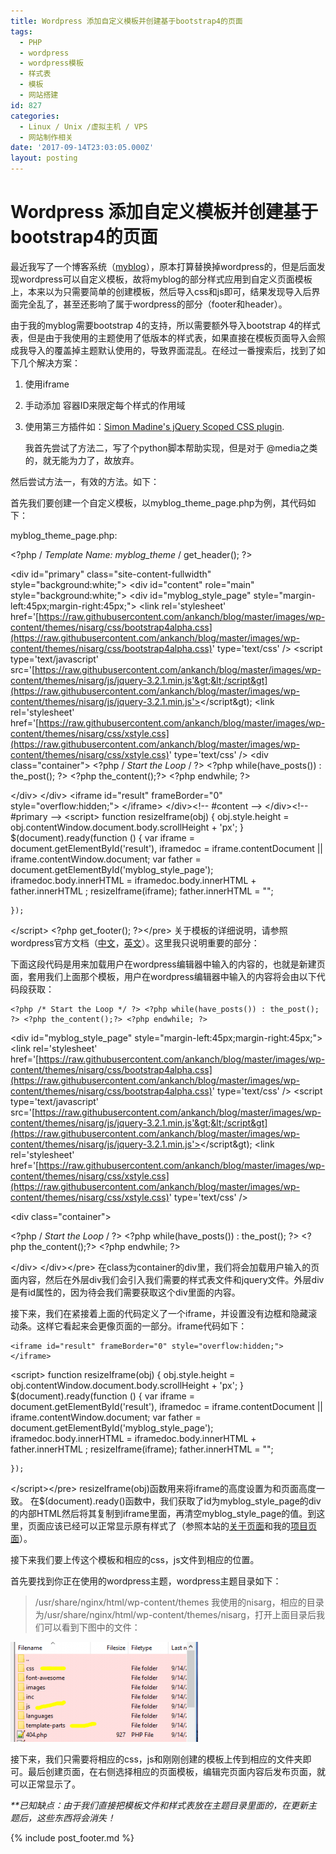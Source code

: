 ```yaml
---
title: Wordpress 添加自定义模板并创建基于bootstrap4的页面
tags:
  - PHP
  - wordpress
  - wordpress模板
  - 样式表
  - 模板
  - 网站搭建
id: 827
categories:
  - Linux / Unix /虚拟主机 / VPS
  - 网站制作相关
date: '2017-09-14T23:03:05.000Z'
layout: posting
---
```


# Wordpress 添加自定义模板并创建基于bootstrap4的页面

最近我写了一个博客系统（[myblog](https://github.com/ankanch/myblog)），原本打算替换掉wordpress的，但是后面发现wordpress可以自定义模板，故将myblog的部分样式应用到自定义页面模板上，本来以为只需要简单的创建模板，然后导入css和js即可，结果发现导入后界面完全乱了，甚至还影响了属于wordpress的部分（footer和header）。

由于我的myblog需要bootstrap 4的支持，所以需要额外导入bootstrap 4的样式表，但是由于我使用的主题使用了低版本的样式表，如果直接在模板页面导入会照成我导入的覆盖掉主题默认使用的，导致界面混乱。在经过一番搜索后，找到了如下几个解决方案：

1. 使用iframe
2. 手动添加 容器ID来限定每个样式的作用域
3. 使用第三方插件如：[Simon Madine's jQuery Scoped CSS plugin](https://github.com/thingsinjars/jQuery-Scoped-CSS-plugin).

   我首先尝试了方法二，写了个python脚本帮助实现，但是对于 @media之类的，就无能为力了，故放弃。

然后尝试方法一，有效的方法。如下：

首先我们要创建一个自定义模板，以myblog\_theme\_page.php为例，其代码如下：

myblog\_theme\_page.php:

&lt;?php / _Template Name: myblog\_theme_ / get\_header\(\); ?&gt;

&lt;div id="primary" class="site-content-fullwidth" style="background:white;"&gt; &lt;div id="content" role="main" style="background:white;"&gt; &lt;div id="myblog\_style\_page" style="margin-left:45px;margin-right:45px;"&gt; &lt;link rel='stylesheet' href='[https://raw.githubusercontent.com/ankanch/blog/master/images/wp-content/themes/nisarg/css/bootstrap4alpha.css](https://raw.githubusercontent.com/ankanch/blog/master/images/wp-content/themes/nisarg/css/bootstrap4alpha.css)' type='text/css' /&gt; &lt;script type='text/javascript' src='[https://raw.githubusercontent.com/ankanch/blog/master/images/wp-content/themes/nisarg/js/jquery-3.2.1.min.js'&gt;&lt;/script&gt](https://raw.githubusercontent.com/ankanch/blog/master/images/wp-content/themes/nisarg/js/jquery-3.2.1.min.js'></script&gt); &lt;link rel='stylesheet' href='[https://raw.githubusercontent.com/ankanch/blog/master/images/wp-content/themes/nisarg/css/xstyle.css](https://raw.githubusercontent.com/ankanch/blog/master/images/wp-content/themes/nisarg/css/xstyle.css)' type='text/css' /&gt; &lt;div class="container"&gt; &lt;?php / _Start the Loop_ / ?&gt; &lt;?php while\(have\_posts\(\)\) : the\_post\(\); ?&gt; &lt;?php the\_content\(\);?&gt; &lt;?php endwhile; ?&gt;

&lt;/div&gt; &lt;/div&gt; &lt;iframe id="result" frameBorder="0" style="overflow:hidden;"&gt; &lt;/iframe&gt; &lt;/div&gt;&lt;!-- \#content --&gt; &lt;/div&gt;&lt;!-- \#primary --&gt; &lt;script&gt; function resizeIframe\(obj\) { obj.style.height = obj.contentWindow.document.body.scrollHeight + 'px'; } $\(document\).ready\(function \(\) { var iframe = document.getElementById\('result'\), iframedoc = iframe.contentDocument \|\| iframe.contentWindow.document; var father = document.getElementById\('myblog\_style\_page'\); iframedoc.body.innerHTML = iframedoc.body.innerHTML + father.innerHTML ; resizeIframe\(iframe\); father.innerHTML = "";

```text
});
```

&lt;/script&gt; &lt;?php get\_footer\(\); ?&gt;&lt;/pre&gt; 关于模板的详细说明，请参照 wordpress官方文档（[中文](https://codex.wordpress.org/zh-cn:页面)，[英文](https://developer.wordpress.org/themes/template-files-section/page-template-files/)）。这里我只说明重要的部分：

下面这段代码是用来加载用户在wordpress编辑器中输入的内容的，也就是新建页面，套用我们上面那个模板，用户在wordpress编辑器中输入的内容将会由以下代码段获取：

```
<?php /* Start the Loop */ ?> <?php while(have_posts()) : the_post(); ?> <?php the_content();?> <?php endwhile; ?>
```

&lt;div id="myblog\_style\_page" style="margin-left:45px;margin-right:45px;"&gt; &lt;link rel='stylesheet' href='[https://raw.githubusercontent.com/ankanch/blog/master/images/wp-content/themes/nisarg/css/bootstrap4alpha.css](https://raw.githubusercontent.com/ankanch/blog/master/images/wp-content/themes/nisarg/css/bootstrap4alpha.css)' type='text/css' /&gt; &lt;script type='text/javascript' src='[https://raw.githubusercontent.com/ankanch/blog/master/images/wp-content/themes/nisarg/js/jquery-3.2.1.min.js'&gt;&lt;/script&gt](https://raw.githubusercontent.com/ankanch/blog/master/images/wp-content/themes/nisarg/js/jquery-3.2.1.min.js'></script&gt); &lt;link rel='stylesheet' href='[https://raw.githubusercontent.com/ankanch/blog/master/images/wp-content/themes/nisarg/css/xstyle.css](https://raw.githubusercontent.com/ankanch/blog/master/images/wp-content/themes/nisarg/css/xstyle.css)' type='text/css' /&gt;

&lt;div class="container"&gt;

&lt;?php / _Start the Loop_ / ?&gt; &lt;?php while\(have\_posts\(\)\) : the\_post\(\); ?&gt; &lt;?php the\_content\(\);?&gt; &lt;?php endwhile; ?&gt;

&lt;/div&gt; &lt;/div&gt;&lt;/pre&gt; 在class为container的div里，我们将会加载用户输入的页面内容，然后在外层div我们会引入我们需要的样式表文件和jquery文件。外层div是有id属性的，因为待会我们需要获取这个div里面的内容。

接下来，我们在紧接着上面的代码定义了一个iframe，并设置没有边框和隐藏滚动条。这样它看起来会更像页面的一部分。iframe代码如下：

```
<iframe id="result" frameBorder="0" style="overflow:hidden;"> </iframe>
```

&lt;script&gt; function resizeIframe\(obj\) { obj.style.height = obj.contentWindow.document.body.scrollHeight + 'px'; } $\(document\).ready\(function \(\) { var iframe = document.getElementById\('result'\), iframedoc = iframe.contentDocument \|\| iframe.contentWindow.document; var father = document.getElementById\('myblog\_style\_page'\); iframedoc.body.innerHTML = iframedoc.body.innerHTML + father.innerHTML ; resizeIframe\(iframe\); father.innerHTML = "";

```text
});
```

&lt;/script&gt;&lt;/pre&gt; resizeIframe\(obj\)函数用来将iframe的高度设置为和页面高度一致。 在$\(document\).ready\(\)函数中，我们获取了id为myblog\_style\_page的div的内部HTML然后将其复制到iframe里面，再清空myblog\_style\_page的值。到这里，页面应该已经可以正常显示原有样式了（参照本站的[关于页面](https://raw.githubusercontent.com/ankanch/blog/master/images/about/)和我的[项目页面](https://raw.githubusercontent.com/ankanch/blog/master/images/myprojects/)）。

接下来我们要上传这个模板和相应的css，js文件到相应的位置。

首先要找到你正在使用的wordpress主题，wordpress主题目录如下：

> /usr/share/nginx/html/wp-content/themes 我使用的nisarg，相应的目录为/usr/share/nginx/html/wp-content/themes/nisarg，打开上面目录后我们可以看到下图中的文件：

[![](https://raw.githubusercontent.com/ankanch/blog/master/images/wp-content/uploads/2017/09/addasdasda-300x160.png)](https://raw.githubusercontent.com/ankanch/blog/master/images/wp-content/uploads/2017/09/addasdasda.png)

接下来，我们只需要将相应的css，js和刚刚创建的模板上传到相应的文件夹即可。最后创建页面，在右侧选择相应的页面模板，编辑完页面内容后发布页面，就可以正常显示了。

_\*\*已知缺点：由于我们直接把模板文件和样式表放在主题目录里面的，在更新主题后，这些东西将会消失！_



{% include post_footer.md %}